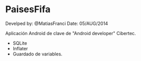 PaisesFifa
==========
Develped by: @MatiasFranci
Date: 05/AUG/2014

Aplicación Android de clave de "Android developer" Cibertec.
- SQLite
- Inflater
- Guardado de variables.
